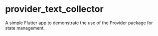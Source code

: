 # provider_text_collector
 A simple Flutter app to demonstrate the use of the Provider package for state management.
